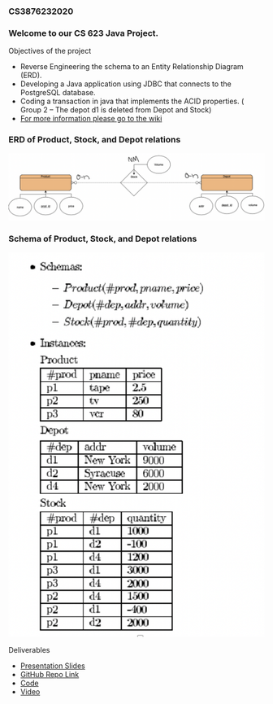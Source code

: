 
### CS3876232020
### Welcome to our CS 623 Java Project.

Objectives of the project

* Reverse Engineering the schema to an Entity Relationship Diagram (ERD).
* Developing a Java application using JDBC that connects to the PostgreSQL database.
* Coding a transaction in java that implements the ACID properties. ( Group 2 – The depot d1 is deleted from Depot and Stock)
* [For more information please go to the wiki](https://github.com/bhattavi/CS3876232020/wiki/Database-Project)

### ERD of Product, Stock, and Depot relations
![ERD of Product, Stock, Depot relations](ERD.png)  

### Schema of Product, Stock, and Depot relations
![Schema of Product, Stock, and Depot](Schema.png)  

Deliverables

* [Presentation Slides](https://docs.google.com/presentation/d/11QnvCmhk8FiNOp9CRXfIyAlhApet7oEmFFlo6x6ZZAo/edit#slide=id.p)
* [GitHub Repo Link](https://github.com/bhattavi/CS3876232020)
* [Code](https://github.com/bhattavi/CS3876232020/blob/master/javasql/src/javasql/SqlAcid.java)
* [Video](https://www.youtube.com/watch?v=Gh8teAom_lE)

